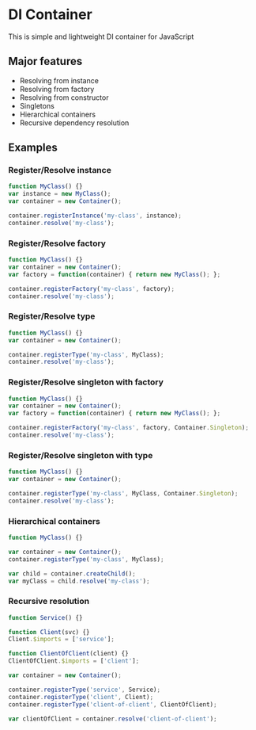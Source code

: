 # DI Container
This is simple and lightweight DI container for JavaScript

## Major features
- Resolving from instance
- Resolving from factory
- Resolving from constructor
- Singletons
- Hierarchical containers
- Recursive dependency resolution

## Examples

### Register/Resolve instance
```javascript
function MyClass() {}
var instance = new MyClass();
var container = new Container();

container.registerInstance('my-class', instance);
container.resolve('my-class');
```

### Register/Resolve factory
```javascript
function MyClass() {}
var container = new Container();
var factory = function(container) { return new MyClass(); };

container.registerFactory('my-class', factory);
container.resolve('my-class');
```

### Register/Resolve type
```javascript
function MyClass() {}
var container = new Container();

container.registerType('my-class', MyClass);
container.resolve('my-class');
```

### Register/Resolve singleton with factory
```javascript
function MyClass() {}
var container = new Container();
var factory = function(container) { return new MyClass(); };

container.registerFactory('my-class', factory, Container.Singleton);
container.resolve('my-class');
```

### Register/Resolve singleton with type
```javascript
function MyClass() {}
var container = new Container();

container.registerType('my-class', MyClass, Container.Singleton);
container.resolve('my-class');
```

### Hierarchical containers
```javascript
function MyClass() {}

var container = new Container();
container.registerType('my-class', MyClass);

var child = container.createChild();
var myClass = child.resolve('my-class');
```

### Recursive resolution
```javascript
function Service() {}

function Client(svc) {}
Client.$imports = ['service'];

function ClientOfClient(client) {}
ClientOfClient.$imports = ['client'];

var container = new Container();

container.registerType('service', Service);
container.registerType('client', Client);
container.registerType('client-of-client', ClientOfClient);

var clientOfClient = container.resolve('client-of-client');
```
